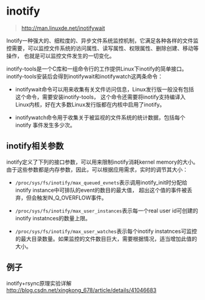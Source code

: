 # inotify

> http://man.linuxde.net/inotifywait

Inotify一种强大的、细粒度的、异步文件系统监控机制，它满足各种各样的文件监控需要，可以监控文件系统的访问属性、读写属性、权限属性、删除创建、移动等操作，
也就是可以监控文件发生的一切变化。

inotify-tools是一个C库和一组命令行的工作提供Linux下inotify的简单接口。inotify-tools安装后会得到inotifywait和inotifywatch这两条命令：

- inotifywait命令可以用来收集有关文件访问信息，Linux发行版一般没有包括这个命令，需要安装inotify-tools，
这个命令还需要将inotify支持编译入Linux内核，好在大多数Linux发行版都在内核中启用了inotify。

- inotifywatch命令用于收集关于被监视的文件系统的统计数据，包括每个 inotify 事件发生多少次。


## inotify相关参数

inotify定义了下列的接口参数，可以用来限制inotify消耗kernel memory的大小。由于这些参数都是内存参数，因此，可以根据应用需求，实时的调节其大小：

- `/proc/sys/fs/inotify/max_queued_evnets`表示调用inotify_init时分配给inotify instance中可排队的event的数目的最大值，
超出这个值的事件被丢弃，但会触发IN_Q_OVERFLOW事件。

- `/proc/sys/fs/inotify/max_user_instances`表示每一个real user id可创建的inotify instatnces的数量上限。

- `/proc/sys/fs/inotify/max_user_watches`表示每个inotify instatnces可监控的最大目录数量。如果监控的文件数目巨大，需要根据情况，适当增加此值的大小。

## 例子
inotify+rsync原理实验详解  
http://blog.csdn.net/xingkong_678/article/details/41046683  
